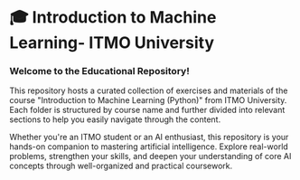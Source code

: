 # 🎓 Introduction to Machine Learning- ITMO University
### Welcome to the Educational Repository!
This repository hosts a curated collection of exercises and materials of the course "Introduction to Machine Learning (Python)" from ITMO University. Each folder is structured by course name and further divided into relevant sections to help you easily navigate through the content.

Whether you're an ITMO student or an AI enthusiast, this repository is your hands-on companion to mastering artificial intelligence. Explore real-world problems, strengthen your skills, and deepen your understanding of core AI concepts through well-organized and practical coursework.
